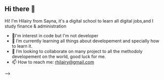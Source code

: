 ## Hi there 👋

Hi! I'm Hilairy from Sayna, it's a digital school to learn all digital jobs,and I study finance & administration  
- 🔭I'm interest in code but I'm not developer
- 🌱 I’m currently learning all things about developement and specially how to learn it. 
- 👯 I’m looking to collaborate on many project to all the methodoly developement on the world, good luck for me.
- 📫 How to reach me: rhilairy@gmail.com

-->
